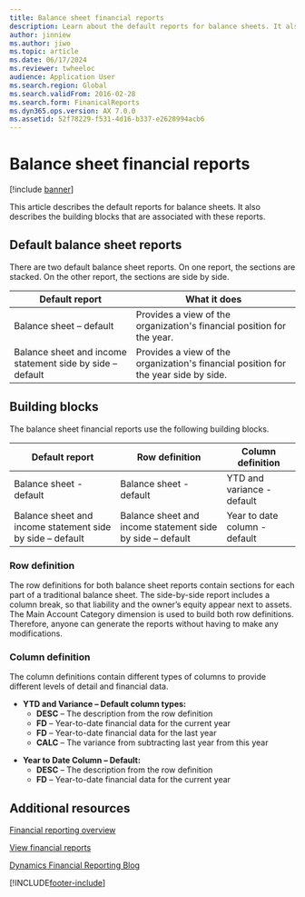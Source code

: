```yaml
---
title: Balance sheet financial reports
description: Learn about the default reports for balance sheets. It also describes the building blocks that are associated with these reports.
author: jinniew
ms.author: jiwo
ms.topic: article
ms.date: 06/17/2024
ms.reviewer: twheeloc
audience: Application User
ms.search.region: Global
ms.search.validFrom: 2016-02-28
ms.search.form: FinanicalReports
ms.dyn365.ops.version: AX 7.0.0
ms.assetid: 52f78229-f531-4d16-b337-e2628994acb6
---
```


# Balance sheet financial reports

[!include [banner](../includes/banner.md)]

This article describes the default reports for balance sheets. It also describes the building blocks that are associated with these reports. 

## Default balance sheet reports

There are two default balance sheet reports. On one report, the sections are stacked. On the other report, the sections are side by side.

| Default report                       | What it does                                                                                                                           |
|--------------------------------------|--------------------------------------------------------------------------------------|
| Balance sheet – default              | Provides a view of the organization's financial position for the year.                    |
| Balance sheet and income statement side by side – default | Provides a view of the organization's financial position for the year side by side. |

## Building blocks
The balance sheet financial reports use the following building blocks.

| Default report                       | Row definition                       | Column definition             |
|--------------------------------------|--------------------------------------|-------------------------------|
| Balance sheet - default              | Balance sheet - default              | YTD and variance - default    |
| Balance sheet and income statement side by side – default | Balance sheet and income statement side by side – default | Year to date column - default |

### Row definition

The row definitions for both balance sheet reports contain sections for each part of a traditional balance sheet. The side-by-side report includes a column break, so that liability and the owner’s equity appear next to assets. The Main Account Category dimension is used to build both row definitions. Therefore, anyone can generate the reports without having to make any modifications.

### Column definition

The column definitions contain different types of columns to provide different levels of detail and financial data.

-   **YTD and Variance – Default column types:**
    -   **DESC** – The description from the row definition
    -   **FD** – Year-to-date financial data for the current year
    -   **FD** – Year-to-date financial data for the last year
    -   **CALC** – The variance from subtracting last year from this year

<!-- -->

-   **Year to Date Column – Default:**
    -   **DESC** – The description from the row definition
    -   **FD** – Year-to-date financial data for the current year



## Additional resources

[Financial reporting overview](financial-reporting-getting-started.md)

[View financial reports](view-financial-reports.md)

[Dynamics Financial Reporting Blog](https://blogs.msdn.com/b/dynamics_financial_reporting/)





[!INCLUDE[footer-include](../../includes/footer-banner.md)]

